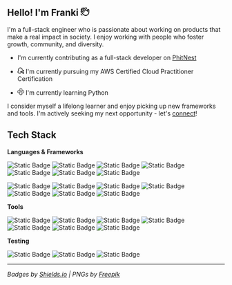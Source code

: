 ## Hello! I'm Franki <img src="assets/hand-wave.png" alt="wave" width="20"/>

I'm a full-stack engineer who is passionate about working on products that make a real impact in society. I enjoy working with people who foster growth, community, and diversity.

- I'm currently contributing as a full-stack developer on [PhitNest](https://github.com/PhitNest)

- <img src="assets/cloud-share.png" alt="cloud" width="15"/> I'm currently pursuing my AWS Certified Cloud Practitioner Certification
- <img src="assets/python.png" alt="python" width="15"/> I'm currently learning Python

I consider myself a lifelong learner and enjoy picking up new frameworks and tools. I'm actively seeking my next opportunity - let's [connect](https://linkedin.com/in/franki-biswas)!

## Tech Stack

**Languages & Frameworks**

![Static Badge](https://img.shields.io/badge/javascript-yellow)
![Static Badge](https://img.shields.io/badge/typescript-blue)
![Static Badge](https://img.shields.io/badge/react-%236495ED)
![Static Badge](https://img.shields.io/badge/redux-purple)
![Static Badge](https://img.shields.io/badge/graphql-hotpink)
![Static Badge](https://img.shields.io/badge/sql-darkgrey)
![Static Badge](https://img.shields.io/badge/nosql-lightblue)

![Static Badge](https://img.shields.io/badge/html-orange)
![Static Badge](https://img.shields.io/badge/css-blue)
![Static Badge](https://img.shields.io/badge/sass-hotpink)
![Static Badge](https://img.shields.io/badge/tailwind-%235F9EA0)
![Static Badge](https://img.shields.io/badge/svelte-%23FF3800)
![Static Badge](https://img.shields.io/badge/next.js-black)
![Static Badge](https://img.shields.io/badge/express.js-yellow)

**Tools**

![Static Badge](https://img.shields.io/badge/git/github-black)
![Static Badge](https://img.shields.io/badge/node.js-%238cc751)
![Static Badge](https://img.shields.io/badge/aws-orange)
![Static Badge](https://img.shields.io/badge/webpack-%230066b2)
![Static Badge](https://img.shields.io/badge/vite-%23FFD700)
![Static Badge](https://img.shields.io/badge/shopify-%238cc751)
![Static Badge](https://img.shields.io/badge/postman-orange)

**Testing**

![Static Badge](https://img.shields.io/badge/jest-%23722F37)
![Static Badge](https://img.shields.io/badge/mocha-brown)
![Static Badge](https://img.shields.io/badge/react%20testing%20library-purple)

---

_Badges by [Shields.io](https://shields.io/) | PNGs by [Freepik](freepik.com)_
